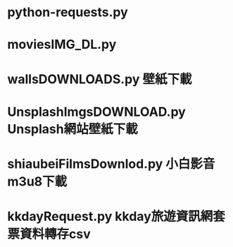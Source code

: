# python-requests.py
# moviesIMG_DL.py
# wallsDOWNLOADS.py 壁紙下載
# UnsplashImgsDOWNLOAD.py Unsplash網站壁紙下載
# shiaubeiFilmsDownlod.py 小白影音m3u8下載
# kkdayRequest.py kkday旅遊資訊網套票資料轉存csv
